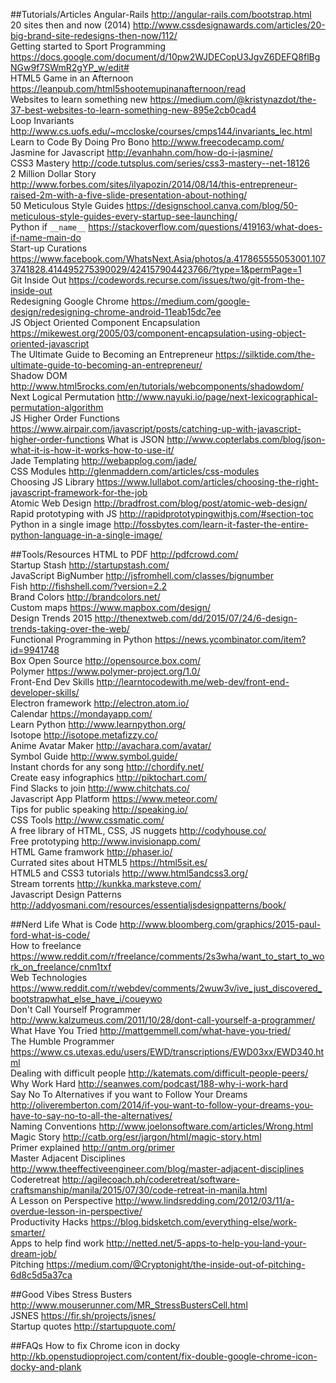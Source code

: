 ##Tutorials/Articles
Angular-Rails http://angular-rails.com/bootstrap.html  
20 sites then and now (2014) http://www.cssdesignawards.com/articles/20-big-brand-site-redesigns-then-now/112/  
Getting started to Sport Programming https://docs.google.com/document/d/10pw2WJDECopU3JgvZ6DEFQ8flBgNGw9f7SWmR2gYP_w/edit#  
HTML5 Game in an Afternoon https://leanpub.com/html5shootemupinanafternoon/read  
Websites to learn something new https://medium.com/@kristynazdot/the-37-best-websites-to-learn-something-new-895e2cb0cad4  
Loop Invariants http://www.cs.uofs.edu/~mccloske/courses/cmps144/invariants_lec.html  
Learn to Code By Doing Pro Bono http://www.freecodecamp.com/  
Jasmine for Javascript http://evanhahn.com/how-do-i-jasmine/  
CSS3 Mastery http://code.tutsplus.com/series/css3-mastery--net-18126  
2 Million Dollar Story http://www.forbes.com/sites/ilyapozin/2014/08/14/this-entrepreneur-raised-2m-with-a-five-slide-presentation-about-nothing/  
50 Meticulous Style Guides https://designschool.canva.com/blog/50-meticulous-style-guides-every-startup-see-launching/  
Python if `__name__` https://stackoverflow.com/questions/419163/what-does-if-name-main-do  
Start-up Curations https://www.facebook.com/WhatsNext.Asia/photos/a.417865555053001.1073741828.414495275390029/424157904423766/?type=1&permPage=1  
Git Inside Out https://codewords.recurse.com/issues/two/git-from-the-inside-out  
Redesigning Google Chrome https://medium.com/google-design/redesigning-chrome-android-11eab15dc7ee  
JS Object Oriented Component Encapsulation https://mikewest.org/2005/03/component-encapsulation-using-object-oriented-javascript  
The Ultimate Guide to Becoming an Entrepreneur https://silktide.com/the-ultimate-guide-to-becoming-an-entrepreneur/  
Shadow DOM http://www.html5rocks.com/en/tutorials/webcomponents/shadowdom/  
Next Logical Permutation http://www.nayuki.io/page/next-lexicographical-permutation-algorithm  
JS Higher Order Functions https://www.airpair.com/javascript/posts/catching-up-with-javascript-higher-order-functions
What is JSON http://www.copterlabs.com/blog/json-what-it-is-how-it-works-how-to-use-it/  
Jade Templating http://webapplog.com/jade/  
CSS Modules http://glenmaddern.com/articles/css-modules  
Choosing JS Library https://www.lullabot.com/articles/choosing-the-right-javascript-framework-for-the-job  
Atomic Web Design http://bradfrost.com/blog/post/atomic-web-design/  
Rapid prototyping with JS http://rapidprototypingwithjs.com/#section-toc  
Python in a single image http://fossbytes.com/learn-it-faster-the-entire-python-language-in-a-single-image/

##Tools/Resources
HTML to PDF http://pdfcrowd.com/  
Startup Stash http://startupstash.com/  
JavaScript BigNumber http://jsfromhell.com/classes/bignumber  
Fish http://fishshell.com/?version=2.2  
Brand Colors http://brandcolors.net/  
Custom maps https://www.mapbox.com/design/  
Design Trends 2015 http://thenextweb.com/dd/2015/07/24/6-design-trends-taking-over-the-web/  
Functional Programming in Python https://news.ycombinator.com/item?id=9941748  
Box Open Source http://opensource.box.com/  
Polymer https://www.polymer-project.org/1.0/  
Front-End Dev Skills http://learntocodewith.me/web-dev/front-end-developer-skills/  
Electron framework http://electron.atom.io/  
Calendar https://mondayapp.com/  
Learn Python http://www.learnpython.org/  
Isotope http://isotope.metafizzy.co/  
Anime Avatar Maker http://avachara.com/avatar/  
Symbol Guide http://www.symbol.guide/  
Instant chords for any song http://chordify.net/  
Create easy infographics http://piktochart.com/  
Find Slacks to join http://www.chitchats.co/  
Javascript App Platform https://www.meteor.com/  
Tips for public speaking http://speaking.io/  
CSS Tools http://www.cssmatic.com/  
A free library of HTML, CSS, JS nuggets http://codyhouse.co/  
Free prototyping http://www.invisionapp.com/  
HTML Game framwork http://phaser.io/  
Currated sites about HTML5 https://html5sit.es/  
HTML5 and CSS3 tutorials http://www.html5andcss3.org/  
Stream torrents http://kunkka.marksteve.com/  
Javascript Design Patterns http://addyosmani.com/resources/essentialjsdesignpatterns/book/

##Nerd Life
What is Code http://www.bloomberg.com/graphics/2015-paul-ford-what-is-code/  
How to freelance https://www.reddit.com/r/freelance/comments/2s3wha/want_to_start_to_work_on_freelance/cnm1txf  
Web Technologies https://www.reddit.com/r/webdev/comments/2wuw3v/ive_just_discovered_bootstrapwhat_else_have_i/coueywo  
Don't Call Yourself Programmer http://www.kalzumeus.com/2011/10/28/dont-call-yourself-a-programmer/  
What Have You Tried http://mattgemmell.com/what-have-you-tried/  
The Humble Programmer https://www.cs.utexas.edu/users/EWD/transcriptions/EWD03xx/EWD340.html  
Dealing with difficult people http://katemats.com/difficult-people-peers/  
Why Work Hard http://seanwes.com/podcast/188-why-i-work-hard  
Say No To Alternatives if you want to Follow Your Dreams http://oliveremberton.com/2014/if-you-want-to-follow-your-dreams-you-have-to-say-no-to-all-the-alternatives/  
Naming Conventions http://www.joelonsoftware.com/articles/Wrong.html  
Magic Story http://catb.org/esr/jargon/html/magic-story.html  
Primer explained http://qntm.org/primer  
Master Adjacent Disciplines http://www.theeffectiveengineer.com/blog/master-adjacent-disciplines  
Coderetreat http://agilecoach.ph/coderetreat/software-craftsmanship/manila/2015/07/30/code-retreat-in-manila.html  
A Lesson on Perspective http://www.lindsredding.com/2012/03/11/a-overdue-lesson-in-perspective/  
Productivity Hacks https://blog.bidsketch.com/everything-else/work-smarter/  
Apps to help find work http://netted.net/5-apps-to-help-you-land-your-dream-job/  
Pitching https://medium.com/@Cryptonight/the-inside-out-of-pitching-6d8c5d5a37ca

##Good Vibes
Stress Busters http://www.mouserunner.com/MR_StressBustersCell.html  
JSNES https://fir.sh/projects/jsnes/  
Startup quotes http://startupquote.com/  

##FAQs
How to fix Chrome icon in docky http://kb.openstudioproject.com/content/fix-double-google-chrome-icon-docky-and-plank
